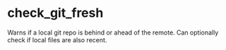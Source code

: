 # check_git_fresh
Warns if a local git repo is behind or ahead of the remote. Can optionally check if local files are also recent.
